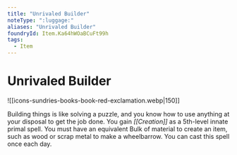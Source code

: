 ```yaml
---
title: "Unrivaled Builder"
noteType: ":luggage:"
aliases: "Unrivaled Builder"
foundryId: Item.Ka64hWOaBCuFt99h
tags:
  - Item
---
```


# Unrivaled Builder
![[icons-sundries-books-book-red-exclamation.webp|150]]

Building things is like solving a puzzle, and you know how to use anything at your disposal to get the job done. You gain _[[Creation]]_ as a 5th-level innate primal spell. You must have an equivalent Bulk of material to create an item, such as wood or scrap metal to make a wheelbarrow. You can cast this spell once each day.
